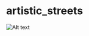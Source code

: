 artistic_streets
================

![Alt text](/assets/images/screen_shot_home_hero.jpg "Optional title")

